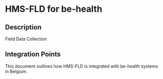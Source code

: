 # HMS-FLD for be-health

## Description

Field Data Collection

## Integration Points

This document outlines how HMS-FLD is integrated with be-health systems in Belgium.

